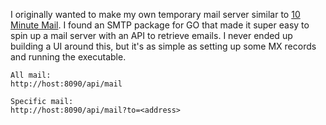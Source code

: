 I originally wanted to make my own temporary mail server similar to [10 Minute Mail](https://10minutemail.com/).
I found an SMTP package for GO that made it super easy to spin up a mail server with an API to retrieve emails.
I never ended up building a UI around this, but it's as simple as setting up some MX records and running
the executable.

```
All mail:
http://host:8090/api/mail

Specific mail:
http://host:8090/api/mail?to=<address>

```
